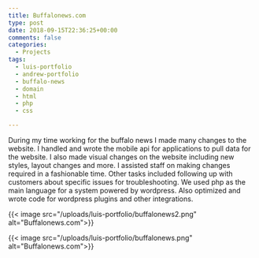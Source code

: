 ```yaml
---
title: Buffalonews.com
type: post
date: 2018-09-15T22:36:25+00:00
comments: false
categories:
  - Projects
tags:
  - luis-portfolio
  - andrew-portfolio
  - buffalo-news
  - domain
  - html
  - php
  - css

---
```


During my time working for the buffalo news I made many changes to the website. I handled and wrote the mobile api for applications to pull data for the website. I also made visual changes on the website including new styles, layout changes and more. I assisted staff on making changes required in a fashionable time. Other tasks included following up with customers about specific issues for troubleshooting. We used php as the main language for a system powered by wordpress. Also optimized and wrote code for wordpress plugins and other integrations.

<!--more-->

{{< image src="/uploads/luis-portfolio/buffalonews2.png" alt="Buffalonews.com">}}

{{< image src="/uploads/luis-portfolio/buffalonews.png" alt="Buffalonews.com">}}


